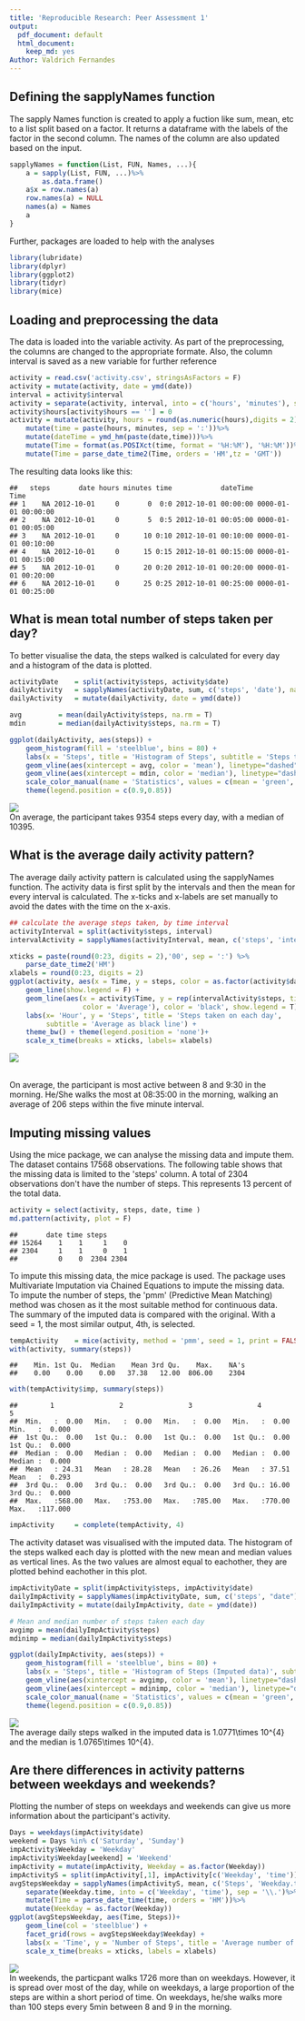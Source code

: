 ```yaml
---
title: 'Reproducible Research: Peer Assessment 1'
output:
  pdf_document: default
  html_document:
    keep_md: yes
Author: Valdrich Fernandes
---
```

## Defining the sapplyNames function
The sapply Names function is created to apply a fuction like sum, mean, etc to a list split based on a factor. It returns a dataframe with the labels of the factor in the second column. The names of the column are also updated based on the input.


```r
sapplyNames = function(List, FUN, Names, ...){
    a = sapply(List, FUN, ...)%>%
        as.data.frame()
    a$x = row.names(a)
    row.names(a) = NULL
    names(a) = Names
    a
}
```

Further, packages are loaded to help with the analyses

```r
library(lubridate)
library(dplyr)
library(ggplot2)
library(tidyr)
library(mice)
```
## Loading and preprocessing the data
The data is loaded into the variable activity. As part of the preprocessing, the columns are changed to the appropriate formate. Also, the column interval is saved as a new variable for further reference

```r
activity = read.csv('activity.csv', stringsAsFactors = F)
activity = mutate(activity, date = ymd(date))
interval = activity$interval
activity = separate(activity, interval, into = c('hours', 'minutes'), sep = -2)
activity$hours[activity$hours == ''] = 0
activity = mutate(activity, hours = round(as.numeric(hours),digits = 2))%>%
    mutate(time = paste(hours, minutes, sep = ':'))%>%
    mutate(dateTime = ymd_hm(paste(date,time)))%>%
    mutate(Time = format(as.POSIXct(time, format = '%H:%M'), '%H:%M'))%>%
    mutate(Time = parse_date_time2(Time, orders = 'HM',tz = 'GMT'))
```
The resulting data looks like this:

```
##   steps       date hours minutes time            dateTime                Time
## 1    NA 2012-10-01     0       0  0:0 2012-10-01 00:00:00 0000-01-01 00:00:00
## 2    NA 2012-10-01     0       5  0:5 2012-10-01 00:05:00 0000-01-01 00:05:00
## 3    NA 2012-10-01     0      10 0:10 2012-10-01 00:10:00 0000-01-01 00:10:00
## 4    NA 2012-10-01     0      15 0:15 2012-10-01 00:15:00 0000-01-01 00:15:00
## 5    NA 2012-10-01     0      20 0:20 2012-10-01 00:20:00 0000-01-01 00:20:00
## 6    NA 2012-10-01     0      25 0:25 2012-10-01 00:25:00 0000-01-01 00:25:00
```

## What is mean total number of steps taken per day?
To better visualise the data, the steps walked is calculated for every day and a histogram of the data is plotted.

```r
activityDate    = split(activity$steps, activity$date)
dailyActivity   = sapplyNames(activityDate, sum, c('steps', 'date'), na.rm = T)
dailyActivity   = mutate(dailyActivity, date = ymd(date))

avg         = mean(dailyActivity$steps, na.rm = T)
mdin        = median(dailyActivity$steps, na.rm = T)

ggplot(dailyActivity, aes(steps)) + 
    geom_histogram(fill = 'steelblue', bins = 80) + 
    labs(x = 'Steps', title = 'Histogram of Steps', subtitle = 'Steps taken each day')+
    geom_vline(aes(xintercept = avg, color = 'mean'), linetype="dashed", size = 1) + 
    geom_vline(aes(xintercept = mdin, color = 'median'), linetype="dashed", size = 1) +
    scale_color_manual(name = 'Statistics', values = c(mean = 'green', median = 'darkgreen'))+ 
    theme(legend.position = c(0.9,0.85))
```

![](PA1_template_files/figure-html/unnamed-chunk-5-1.png)<!-- -->
<br/>On average, the participant takes 9354 steps every day, with a median of 10395.

## What is the average daily activity pattern?
The average daily activity pattern is calculated using the sapplyNames function. The activity data is first split by the intervals and then the mean for every interval is calculated. The x-ticks and x-labels are set manually to avoid the dates with the time on the x-axis.

```r
## calculate the average steps taken, by time interval
activityInterval = split(activity$steps, interval)
intervalActivity = sapplyNames(activityInterval, mean, c('steps', 'interval'), na.rm = T)

xticks = paste(round(0:23, digits = 2),'00', sep = ':') %>%
    parse_date_time2('HM')
xlabels = round(0:23, digits = 2)
ggplot(activity, aes(x = Time, y = steps, color = as.factor(activity$date), group = 61)) + 
    geom_line(show.legend = F) + 
    geom_line(aes(x = activity$Time, y = rep(intervalActivity$steps, times = 61),
                  color = 'Average'), color = 'black', show.legend = T)+
    labs(x= 'Hour', y = 'Steps', title = 'Steps taken on each day',
         subtitle = 'Average as black line') +
    theme_bw() + theme(legend.position = 'none')+
    scale_x_time(breaks = xticks, labels= xlabels)
```

![](PA1_template_files/figure-html/unnamed-chunk-6-1.png)<!-- -->

<br/>On average, the participant is most active between 8 and 9:30 in the morning. He/She walks the most at 08:35:00 in the morning, walking an average of 206 steps within the five minute interval.

## Imputing missing values
Using the mice package, we can analyse the missing data and impute them. The dataset contains 17568 observations. The following table shows that the missing data is limited to the 'steps' column. A total of 2304 observations don't have the number of steps. This represents 13 percent of the total data. 

```r
activity = select(activity, steps, date, time )
md.pattern(activity, plot = F) 
```

```
##       date time steps     
## 15264    1    1     1    0
## 2304     1    1     0    1
##          0    0  2304 2304
```
To impute this missing data, the mice package is used. The package uses Multivariate Imputation via Chained Equations to impute the missing data. To impute the number of steps, the 'pmm' (Predictive Mean Matching) method was chosen as it the most suitable method for continuous data.<br/>The summary of the imputed data is compared with the original. With a seed = 1, the most similar output, 4th, is selected. 


```r
tempActivity    = mice(activity, method = 'pmm', seed = 1, print = FALSE)
with(activity, summary(steps))
```

```
##    Min. 1st Qu.  Median    Mean 3rd Qu.    Max.    NA's 
##    0.00    0.00    0.00   37.38   12.00  806.00    2304
```

```r
with(tempActivity$imp, summary(steps))
```

```
##        1                2                3                4                5          
##  Min.   :  0.00   Min.   :  0.00   Min.   :  0.00   Min.   :  0.00   Min.   :  0.000  
##  1st Qu.:  0.00   1st Qu.:  0.00   1st Qu.:  0.00   1st Qu.:  0.00   1st Qu.:  0.000  
##  Median :  0.00   Median :  0.00   Median :  0.00   Median :  0.00   Median :  0.000  
##  Mean   : 24.31   Mean   : 28.28   Mean   : 26.26   Mean   : 37.51   Mean   :  0.293  
##  3rd Qu.:  0.00   3rd Qu.:  0.00   3rd Qu.:  0.00   3rd Qu.: 16.00   3rd Qu.:  0.000  
##  Max.   :568.00   Max.   :753.00   Max.   :785.00   Max.   :770.00   Max.   :117.000
```

```r
impActivity     = complete(tempActivity, 4)
```
The activity dataset was visualised with the imputed data. The histogram of the steps walked each day is plotted with the new mean and median values as vertical lines. As the two values are almost equal to eachother, they are plotted behind eachother in this plot.

```r
impActivityDate = split(impActivity$steps, impActivity$date)
dailyImpActivity = sapplyNames(impActivityDate, sum, c('steps', "date")) 
dailyImpActivity = mutate(dailyImpActivity, date = ymd(date))

# Mean and median number of steps taken each day
avgimp = mean(dailyImpActivity$steps)
mdinimp = median(dailyImpActivity$steps)

ggplot(dailyImpActivity, aes(steps)) + 
    geom_histogram(fill = 'steelblue', bins = 80) + 
    labs(x = 'Steps', title = 'Histogram of Steps (Imputed data)', subtitle = 'Steps taken each day')+
    geom_vline(aes(xintercept = avgimp, color = 'mean'), linetype="dashed", size = 1) + 
    geom_vline(aes(xintercept = mdinimp, color = 'median'), linetype="dashed", size = 1) +
    scale_color_manual(name = 'Statistics', values = c(mean = 'green', median = 'darkgreen'))+ 
    theme(legend.position = c(0.9,0.85))
```

![](PA1_template_files/figure-html/unnamed-chunk-10-1.png)<!-- -->
<br/>The average daily steps walked in the imputed data is 1.0771\times 10^{4} and the median is 1.0765\times 10^{4}.

## Are there differences in activity patterns between weekdays and weekends?
Plotting the number of steps on weekdays and weekends can give us more information about the participant's activity. 

```r
Days = weekdays(impActivity$date)
weekend = Days %in% c('Saturday', 'Sunday')
impActivity$Weekday = 'Weekday'
impActivity$Weekday[weekend] = 'Weekend'
impActivity = mutate(impActivity, Weekday = as.factor(Weekday))
impActivityS = split(impActivity[,1], impActivity[c('Weekday', 'time')])
avgStepsWeekday = sapplyNames(impActivityS, mean, c('Steps', 'Weekday.time'))%>%
    separate(Weekday.time, into = c('Weekday', 'time'), sep = '\\.')%>%
    mutate(Time = parse_date_time(time, orders = 'HM'))%>%
    mutate(Weekday = as.factor(Weekday))
ggplot(avgStepsWeekday, aes(Time, Steps))+
    geom_line(col = 'steelblue') + 
    facet_grid(rows = avgStepsWeekday$Weekday) + 
    labs(x = 'Time', y = 'Number of Steps', title = 'Average number of steps', subtitle = 'On weekdays vs weekends')+
    scale_x_time(breaks = xticks, labels = xlabels)
```

![](PA1_template_files/figure-html/unnamed-chunk-11-1.png)<!-- -->
<br/>In weekends, the particpant walks 1726 more than on weekdays. However, it is spread over most of the day, while on weekdays, a large proportion of the steps are within a short period of time. On weekdays, he/she walks more than 100 steps every 5min between 8 and 9 in the morning.
